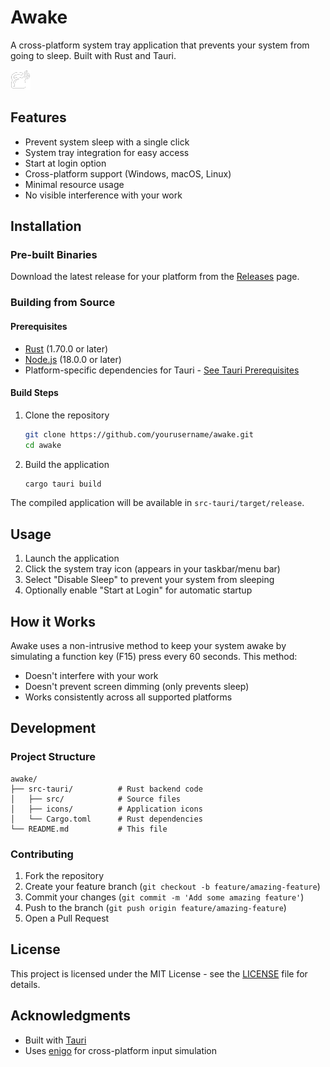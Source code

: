# Awake

A cross-platform system tray application that prevents your system from going to sleep. Built with Rust and Tauri.

![Awake Icon](src-tauri/icons/icon-allow-32x32.png)

## Features

- Prevent system sleep with a single click
- System tray integration for easy access
- Start at login option
- Cross-platform support (Windows, macOS, Linux)
- Minimal resource usage
- No visible interference with your work

## Installation

### Pre-built Binaries
Download the latest release for your platform from the [Releases](https://github.com/yourusername/awake/releases) page.

### Building from Source

#### Prerequisites
- [Rust](https://rustup.rs/) (1.70.0 or later)
- [Node.js](https://nodejs.org/) (18.0.0 or later)
- Platform-specific dependencies for Tauri - [See Tauri Prerequisites](https://tauri.app/v1/guides/getting-started/prerequisites)

#### Build Steps
1. Clone the repository
   ```bash
   git clone https://github.com/yourusername/awake.git
   cd awake
   ```

2. Build the application
   ```bash
   cargo tauri build
   ```

The compiled application will be available in `src-tauri/target/release`.

## Usage

1. Launch the application
2. Click the system tray icon (appears in your taskbar/menu bar)
3. Select "Disable Sleep" to prevent your system from sleeping
4. Optionally enable "Start at Login" for automatic startup

## How it Works

Awake uses a non-intrusive method to keep your system awake by simulating a function key (F15) press every 60 seconds. This method:
- Doesn't interfere with your work
- Doesn't prevent screen dimming (only prevents sleep)
- Works consistently across all supported platforms

## Development

### Project Structure
```
awake/
├── src-tauri/          # Rust backend code
│   ├── src/            # Source files
│   ├── icons/          # Application icons
│   └── Cargo.toml      # Rust dependencies
└── README.md           # This file
```

### Contributing
1. Fork the repository
2. Create your feature branch (`git checkout -b feature/amazing-feature`)
3. Commit your changes (`git commit -m 'Add some amazing feature'`)
4. Push to the branch (`git push origin feature/amazing-feature`)
5. Open a Pull Request

## License

This project is licensed under the MIT License - see the [LICENSE](LICENSE) file for details.

## Acknowledgments

- Built with [Tauri](https://tauri.app/)
- Uses [enigo](https://github.com/enigo-rs/enigo) for cross-platform input simulation

